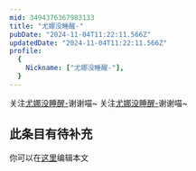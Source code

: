 ```yaml
---
mid: 3494376367983133
title: "尤娜没睡醒-"
pubDate: "2024-11-04T11:22:11.566Z"
updatedDate: "2024-11-04T11:22:11.566Z"
profile:
  {
    Nickname: ["尤娜没睡醒-"],
  }
---
```


关注[尤娜没睡醒-](https://space.bilibili.com/3494376367983133)谢谢喵~ 关注[尤娜没睡醒-](https://space.bilibili.com/3494376367983133)谢谢喵~

## 此条目有待补充
你可以在[这里](https://github.com/Yuhanawa/VTuber.ICU-Content/edit/master/v/尤娜没睡醒-/index.md)编辑本文
